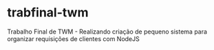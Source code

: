 # trabfinal-twm
Trabalho Final de TWM - Realizando criação de pequeno sistema para organizar requisições de clientes com NodeJS
